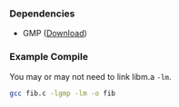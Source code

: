 ### Dependencies

* GMP ([Download](https://gmplib.org/#DOWNLOAD))

### Example Compile
You may or may not need to link libm.a `-lm`.
```bash
gcc fib.c -lgmp -lm -o fib
```
